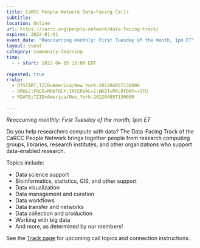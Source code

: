 ```yaml
---
title: CaRCC People Network Data-Facing Calls
subtitle:
location: Online
url: https://carcc.org/people-network/data-facing-track/
expires: 2024-01-01
event_date: "Reoccurring monthly: First Tuesday of the month, 1pm ET"
layout: event
category: community-learning
time:
  - - start: 2022-04-05 13:00 EDT
  
repeated: true
rrule:
  - DTSTART;TZID=America/New_York:20220405T130000
  - RRULE:FREQ=MONTHLY;INTERVAL=1;WKST=MO;BYDAY=+1TU
  - RDATE;TZID=America/New_York:20220405T130000

---
```


*Reoccurring monthly: First Tuesday of the month, 1pm ET*

Do you help researchers compute with data?  The Data-Facing Track of the CaRCC People Network brings together people from research computing groups, libraries, research institutes, and other organizations who support data-enabled research.  

Topics include:

* Data science support
* Bioinformatics, statistics, GIS, and other support
* Data visualization
* Data management and curation
* Data workflows
* Data transfer and networks
* Data collection and production
* Working with big data
* And more, as determined by our members!

See the [Track page](https://carcc.org/people-network/data-facing-track/) for upcoming call topics and connection instructions.
